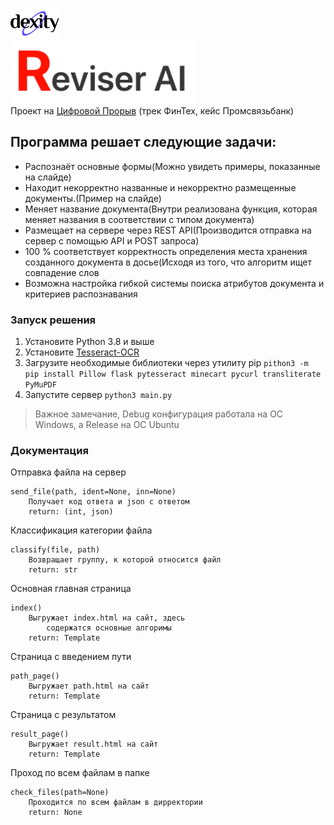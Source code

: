 <img src="./logo/dexity_logo_black.svg" height="50"> <br>
<img src="./logo/logo2.png" height="100">  
Проект на [Цифровой Прорыв](https://leadersofdigital.ru/) (трек ФинТех, кейс Промсвязьбанк)

Программа решает следующие задачи:
---
- Распознаёт основные формы(Можно увидеть примеры, показанные на слайде)
- Находит некорректно названные и некорректно размещенные документы.(Пример на слайде)
- Меняет название документа(Внутри реализована функция, которая меняет названия в соответствии с типом документа)
- Размещает на сервере через REST API(Производится отправка на сервер с помощью API и POST запроса)
- 100 % соответствует корректность определения места хранения созданного документа в досье(Исходя из того, что алгоритм ищет совпадение слов 
- Возможна настройка гибкой системы поиска атрибутов документа и критериев распознавания

### Запуск решения
1. Установите Python 3.8 и выше
2. Установите [Tesseract-OCR](https://github.com/tesseract-ocr/tesseract)
3. Загрузите необходимые библиотеки через утилиту pip `pithon3 -m pip install Pillow flask pytesseract minecart pycurl transliterate PyMuPDF`
4. Запустите сервер `python3 main.py`

> Важное замечание, Debug конфигурация работала на ОС Windows, а Release на ОС Ubuntu

### Документация

Отправка файла на сервер

    send_file(path, ident=None, inn=None)
        Получает код ответа и json с ответом
        return: (int, json)

Классификация категории файла

    classify(file, path)
        Возвращает группу, к которой относится файл
        return: str

Основная главная страница

    index()
        Выгружает index.html на сайт, здесь 
            содержатся основные алгоримы
        return: Template

Страница с введением пути

    path_page()
        Выгружает path.html на сайт
        return: Template

Страница с результатом
    
    result_page()
        Выгружает result.html на сайт
        return: Template

Проход по всем файлам в папке
    
    check_files(path=None)
        Проходится по всем файлам в дирректории
        return: None
